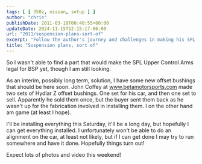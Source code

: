 ```yaml
---
tags: [ [ 350z, nissan, setup ] ]
author: "chris"
publishDate: 2011-03-18T00:40:55+00:00
updateDate: 2024-11-15T12:15:17-06:00
url: "2011/suspension-plans-sort-of"
excerpt: "Follow the author's journey and challenges in making his SPL Upper Control Arms legal, involving an attempt with offset Hydlar Z bushings."
title: "Suspension plans, sort of"
---
```


So I wasn't able to find a part that would make the SPL Upper Control Arms legal for BSP yet, though I am still looking.

As an interim, possibly long term, solution, I have some new offset bushings that should be here soon. John Coffey at www.betamotorsports.com made two sets of Hydlar Z offset bushings. One set for his car, and then one set to sell. Apparently he sold them once, but the buyer sent them back as he wasn't up for the fabrication involved in installing them. I on the other hand am game (at least I hope).

I'll be installing everything this Saturday, it'll be a long day, but hopefully I can get everything installed. I unfortunately won't be able to do an alignment on the car, at least not likely, but if I can get done I may try to run somewhere and have it done. Hopefully things turn out!

Expect lots of photos and video this weekend!
